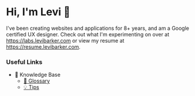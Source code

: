 # Hi, I'm Levi 👋
I've been creating websites and applications for 8+ years, and am a Google certified UX designer.  Check out what I'm experimenting on over at https://labs.levibarker.com or view my resume at https://resume.levibarker.com.

### Useful Links
- 🧠 Knowledge Base
  - [📖 Glossary](knowledge_base/glossary.md)
  - [💡 Tips](knowledge_base/tips.md)
